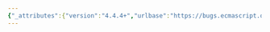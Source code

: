 ```yaml
---
{"_attributes":{"version":"4.4.4+","urlbase":"https://bugs.ecmascript.org/","maintainer":"dherman@mozilla.com"},"bug":{"bug_id":3664,"creation_ts":"2015-01-23 15:32:00 -0800","short_desc":"24.2.2 The DataView Constructor: Typo \"to to\"","delta_ts":"2015-02-02 18:38:46 -0800","product":"Draft for 6th Edition","component":"editorial issue","version":"Rev 31: January 15, 2015 Draft","rep_platform":"All","op_sys":"All","bug_status":"RESOLVED","resolution":"FIXED","priority":"Normal","bug_severity":"normal","everconfirmed":true,"reporter":{"uid":"andrebargull","name":"André Bargull"},"assigned_to":{"uid":"allen","name":"Allen Wirfs-Brock"},"long_desc":[{"commentid":11681,"comment_count":0,"who":{"uid":"andrebargull","name":"André Bargull"},"bug_when":"2015-01-23 15:32:59 -0800","thetext":"24.2.2 The DataView Constructor\n\n2nd para: \"to to\""},{"commentid":11819,"comment_count":1,"who":{"uid":"allen","name":"Allen Wirfs-Brock"},"bug_when":"2015-01-31 14:55:23 -0800","thetext":"fixed in rev32 editor's draft"},{"commentid":11908,"comment_count":2,"who":{"uid":"allen","name":"Allen Wirfs-Brock"},"bug_when":"2015-02-02 18:38:46 -0800","thetext":"fixed in rev32 draft"}]}}
---
```

